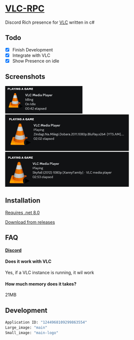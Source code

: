 # [VLC-RPC](https://github.com/v4ish/rpc)
Discord Rich presence for [VLC](https://www.videolan.org/vlc/) written in c#


## Todo
- [x] Finish Development
- [x] Integrate with VLC
- [x] Show Presence on idle

## Screenshots

<img src="https://github.com/v4ish/RPC/blob/main/Screenshots/vlc1.png" alt="logo" width="250"/>
<img src="https://github.com/v4ish/RPC/blob/main/Screenshots/vlc2.png" alt="logo" width="400"/>
<img src="https://github.com/v4ish/RPC/blob/main/Screenshots/vlc3.png" alt="logo" width="400"/>

## Installation

[Requires .net 8.0](https://dotnet.microsoft.com/en-us/download/dotnet/8.0)

[Download from releases](https://github.com/v4ish/VLC-RPC/releases/latest)

## FAQ


#### [Discord](https://r.dsc.gg/v4ish)

#### Does it work with VLC

Yes, if a VLC instance is running, it wil work

#### How much memory does it takes?

21MB

## Development
``` bash
Application ID: "1244968109299863554"
Large_image: "main"
Small_image: "main-logo"
```
